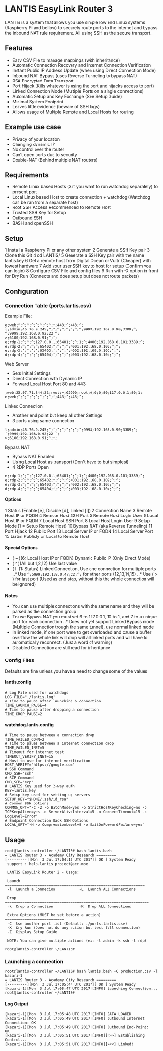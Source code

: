 # LANTIS EasyLink Router 3
LANTIS is a system that allows you use simple low end Linux systems (Raspberry Pi and bellow) to securely route ports to the internet and bypass the inbound NAT rule requirement. All using SSH as the secure transport. 

## Features
* Easy CSV File to manage mappings (with inheritance)
* Automatic Connection Recovery and Internet Connection Verification
* Instant Public IP Address Update (when using Direct Connection Mode)
* Inbound NAT Bypass (uses Reverse Tunneling to bypass NAT)
* RSA Encrypted Data Transport
* Port Hijack (Kills whatever is using the port and hijacks access to port)
* Linked Connection Mode (Multiple Ports on a single connections)
* Automatic Setup and Key Exchange (See Setup Guide)
* Minimal System Footprint
* Leaves little evidence (beware of SSH logs)
* Allows usage of Multiple Remote and Local Hosts for routing

## Example use case
* Privacy of your location
* Changing dynamic IP
* No control over the router
* Can’t open ports due to security
* Double-NAT (Behind multiple NAT routers)

## Requirements
* Remote Linux based Hosts (3 if you want to run watchdog separately) to present port
* Local Linux based Host to create connection + watchdog (Watchdog can be ran from a separate host)
* Root SSH Access Recommended to Remote Host
* Trusted SSH Key for Setup
* Outbound SSH
* BASH and openSSH

## Setup
1 Install a Raspberry Pi or any other system
2 Generate a SSH Key pair
3 Clone this Git
4 cd LANTIS/
5 Generate a SSH Key pair with the name lantis.key
6 Get a remote host from Digital Ocean or Vultr (Cheaper) with lowest hardware
7 Add your user SSH key to host for setup (Confirm you can login)
8 Configure CSV File and config files
9 Run with -X option in front for Dry Run (Connects and does setup but does not route packets) 

## Configuration

### Connection Table (ports.lantis.csv)
Example File:
```e;web;25.97.71.244;22;root;~;65500;root;0;0;0;80;127.0.0.1;80;1;
e;web;^;^;^;^;^;^;^;^;^;443;^;443;^;
l;admin;45.76.9.245;^;^;^;^;^;^;^;^;9998;192.168.0.90;3389;^;
^;9999;192.168.0.92;22;^;
>;6100;192.168.0.91;^;^;
e;rdp-1;^;^;^;127.0.0.1;65401;^;^;1;^;4000;192.168.0.101;3389;^;
e;rdp-2;^;^;^;^;65402;^;^;^;^;4001;192.168.0.102;^;^;
e;rdp-3;^;^;^;^;65403;^;^;^;^;4002;192.168.0.103;^;^;
d;rdp-4;^;^;^;^;65404;^;^;^;^;4003;192.168.0.104;^;^;
```

Web Server
* Sets Initial Settings
* Direct Connection with Dynamic IP
* Forward Local Host Port 80 and 443

```
;web;25.97.71.244;22;root;~;65500;root;0;0;0;80;127.0.0.1;80;1;
e;web;^;^;^;^;^;^;^;^;^;443;^;443;^;
```

Linked Connection
* Another end point but keep all other Settings
* 3 ports using same connection

```
l;admin;45.76.9.245;^;^;^;^;^;^;^;^;9998;192.168.0.90;3389;^;
^;9999;192.168.0.92;22;^;
>;6100;192.168.0.91;^;^;
```

Bypass NAT
* Bypass NAT Enabled
* Using Local Host as transport (Don't have to but simplest)
* 4 RDP Ports Open

```
e;rdp-1;^;^;^;127.0.0.1;65401;^;^;1;^;4000;192.168.0.101;3389;^;
e;rdp-2;^;^;^;^;65402;^;^;^;^;4001;192.168.0.102;^;^;
e;rdp-3;^;^;^;^;65403;^;^;^;^;4002;192.168.0.103;^;^;
d;rdp-4;^;^;^;^;65404;^;^;^;^;4003;192.168.0.104;^;^;
```

#### Options
1 Status (Enable [e], Disable [d], Linked [l])
2 Connection Name
3 Remote Host IP or FQDN
4 Remote Host SSH Port
5 Remote Host Login User
6 Local Host IP or FQDN
7 Local Host SSH Port
8 Local Host Login User
9 Setup Mode (1 = Setup Remote Host)
10 Bypass NAT (aka Reverse Tunneling)
11 Port Hijack
12 Public Port
13 Local Server IP or FQDN
14 Local Server Port
15 Listen Publicly or Local to Remote Host

#### Special Options
* ( ~ )(6: Local Host IP or FQDN) Dynamic Public IP (Only Direct Mode)
* ( ^ )(All but 1,2,12) Use last value
* ( l )(1: Status) Linked Connection, Use one connection for multiple ports
..* Use `^;5999;192.168.0.47;22;^;` for other ports (12,13,14,15)
..* Use ( > ) for last port (Used as end stop, without this the whole connection will be ignored)

#### Notes
* You can use multiple connections with the same name and they will be parsed as the connection group
* To use Bypass NAT you must set 6 to 127.0.0.1, 10 to 1, and 7 to a unique port for each connection
..* Does not yet support Linked Bypass mode (Multiple Connection trough the same tunnel), use normal linked mode
* In linked mode, if one port were to get overloaded and cause a buffer overflow the whole link will drop will all linked ports and will have to automatically reconnect. (Just a word of warning)
* Disabled Connection are still read for inheritance

### Config Files
Defaults are fine unless you have a need to change some of the values

#### lantis.config
```
# Log File used for watchdogs
LOG_FILE="./lantis.log"
# Time to pause after launching a connection
TIME_LAUNCH_PAUSE=4
# Time to pause after dropping a connection
TIME_DROP_PAUSE=2
```

#### watchdog.lantis.config
```
# Time to pause between a connection drop
TIME_FAILED_CONN=2
# Time to paues between a internet connection drop
TIME_FAILED_INET=5
# Timeout for internet test
TIMEOUT_VERIFY_INET=15
# Host to use for internet verification
HOST_VERIFY="https://google.com"
# SSH Command
CMD_SSH="ssh"
# SCP Command
CMD_SCP="scp"
# LANTIS Key used for 2-way auth
KEY=lantis.key
# Setup key used for setting up servers
SETUP_KEY="$HOME/.ssh/id_rsa"
# Common SSH options
COMMON_OPT="-C -2 -o BatchMode=yes -o StrictHostKeyChecking=no -o TCPKeepAlive=yes -o ServerAliveInterval=5 -o ConnectTimeout=15 -o LogLevel=Error"
# Endpoint Connection Back SSH Options
LOCAL_OPT="-N -o CompressionLevel=9 -o ExitOnForwardFailure=yes"
```

## Usage
```
root@lantis-controller:~/LANTIS# bash lantis.bash
= LANTIS Router 3 - Academy City Research =========
[---------][Mon  3 Jul 17:04:16 UTC 2017][ OK ] System Ready
 support : help.lantis.project@acr.moe

 LANTIS EasyLink Router 2 - Usage:

 Launch ================================================================
 -l  Launch a Connecion           -L  Launch ALL Connections

 Drop ==================================================================
 -k  Drop a Connection            -K  Drop ALL Connections

 Extra Options (MUST be set before a action) ===========================
 -C  Use another port list (Default: ./ports.lantis.csv)
 -X  Dry Run (Does not do any action but test full connection)
 -Z  Display Setup Guide

 NOTE: You can give multiple actions (ex: -l admin -k ssh -l rdp)

root@lantis-controller:~/LANTIS#
```
### Launching a connection
```
root@lantis-controller:~/LANTIS# bash lantis.bash -C production.csv -l kazari-1
= LANTIS Router 3 - Academy City Research =========
[---------][Mon  3 Jul 17:05:44 UTC 2017][ OK ] System Ready
[kazari-1][Mon  3 Jul 17:05:47 UTC 2017][INFO] Launching Connection...
root@lantis-controller:~/LANTIS#
```
#### Log Output
```
[kazari-1][Mon  3 Jul 17:05:48 UTC 2017][INFO] DATA LOADED
[kazari-1][Mon  3 Jul 17:05:49 UTC 2017][INFO] Outbound Internet Connection: OK
[kazari-1][Mon  3 Jul 17:05:49 UTC 2017][INFO] Outbound End-Point:           OK
[kazari-1][Mon  3 Jul 17:05:51 UTC 2017][INFO][>>>] Establishing Control...
[kazari-1][Mon  3 Jul 17:05:51 UTC 2017][INFO][<<<] Linked!
```